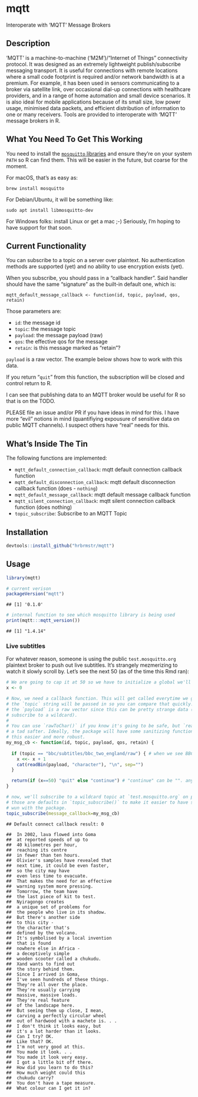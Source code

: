 
# mqtt

Interoperate with ‘MQTT’ Message Brokers

## Description

‘MQTT’ is a machine-to-machine (‘M2M’)/“Internet of Things” connectivity
protocol. It was designed as an extremely lightweight publish/subscribe
messaging transport. It is useful for connections with remote locations
where a small code footprint is required and/or network bandwidth is at
a premium. For example, it has been used in sensors communicating to a
broker via satellite link, over occasional dial-up connections with
healthcare providers, and in a range of home automation and small device
scenarios. It is also ideal for mobile applications because of its small
size, low power usage, minimised data packets, and efficient
distribution of information to one or many receivers. Tools are provided
to interoperate with ‘MQTT’ message brokers in R.

## What You Need To Get This Working

You need to install the [`mosquitto`
libraries](https://mosquitto.org/download/) and ensure they’re on your
system `PATH` so R can find them. This will be easier in the future, but
coarse for the moment.

For macOS, that’s as easy as:

    brew install mosquitto

For Debian/Ubuntu, it will be something like:

    sudo apt install libmosquitto-dev

For Windows folks: install Linux or get a mac ;-) Seriously, I’m hoping
to have support for that soon.

## Current Functionality

You can subscribe to a topic on a server over plaintext. No
authentication methods are supported (yet) and no ability to use
encryption exists (yet).

When you subscribe, you should pass in a “callback handler”. Said
handler should have the same “signature” as the built-in default one,
which
    is:

    mqtt_default_message_callback <- function(id, topic, payload, qos, retain)

Those parameters are:

  - `id`: the message id
  - `topic`: the message topic
  - `payload`: the message payload (raw)
  - `qos`: the effective qos for the message
  - `retain`: is this message marked as “retain”?

`payload` is a raw vector. The example below shows how to work with this
data.

If you return “`quit`” from this function, the subscription will be
closed and control return to R.

I can see that publishing data to an MQTT broker would be useful for R
so that is on the TODO.

PLEASE file an issue and/or PR if you have ideas in mind for this. I
have more “evil” notions in mind (quantifiying expousure of sensitive
data on public MQTT channels). I suspect others have “real” needs for
this.

## What’s Inside The Tin

The following functions are implemented:

  - `mqtt_default_connection_callback`: mqtt default connection callback
    function
  - `mqtt_default_disconnection_callback`: mqtt default disconnection
    callback function (does - `nothing`)
  - `mqtt_default_message_callback`: mqtt default message callback
    function
  - `mqtt_silent_connection_callback`: mqtt silent connection callback
    function (does nothing)
  - `topic_subscribe`: Subscribe to an MQTT Topic

## Installation

``` r
devtools::install_github("hrbrmstr/mqtt")
```

## Usage

``` r
library(mqtt)

# current verison
packageVersion("mqtt")
```

    ## [1] '0.1.0'

``` r
# internal function to see which mosquitto library is being used
print(mqtt:::mqtt_version())
```

    ## [1] "1.4.14"

### Live subtitles

For whatever reason, someone is using the public `test.mosquitto.org`
plaintext broker to push out live subtitles. It’s strangely mezmerizing
to watch it slowly scroll by. Let’s see the next 50 (as of the time this
Rmd
ran):

``` r
# We are going to cap it at 50 so we have to initialize a global we'll update
x <- 0

# Now, we need a callback function. This will get called everytime we get a message.
# the `topic` string will be passed in so you can compare that quickly.
# the `payload` is a raw vector since this can be pretty strange data (esp if you 
# subscribe to a wildcard).
# 
# You can use `rawToChar()` if you know it's going to be safe, but `readBin()` is
# a tad safter. Ideally, the package will have some sanitizing functions to make
# this easier and more robust.
my_msg_cb <- function(id, topic, payload, qos, retain) {
  
  if (topic == "bbc/subtitles/bbc_two_england/raw") { # when we see BBC 2 msgs, we'll cat them
    x <<- x + 1
    cat(readBin(payload, "character"), "\n", sep="")
  }

  return(if (x==50) "quit" else "continue") # "continue" can be "". anything but "quit"
}

# now, we'll subscribe to a wildcard topic at `test.mosquitto.org` on port 1883. 
# those are defaults in `topic_subscribe()` to make it easier to have some quick
# wun with the package.
topic_subscribe(message_callback=my_msg_cb)
```

    ## Default connect callback result: 0

    ##  In 2002, lava flowed into Goma
    ##  at reported speeds of up to
    ##  40 kilometres per hour,
    ##  reaching its centre
    ##  in fewer than ten hours.
    ##  Olivier's samples have revealed that
    ##  next time, it could be even faster,
    ##  so the city may have
    ##  even less time to evacuate.
    ##  That makes the need for an effective
    ##  warning system more pressing.
    ##  Tomorrow, the team have
    ##  the last piece of kit to test.
    ##  Nyiragongo creates
    ##  a unique set of problems for
    ##  the people who live in its shadow.
    ##  But there's another side
    ##  to this city -
    ##  the character that's
    ##  defined by the volcano.
    ##  It's symbolised by a local invention
    ##  that is found
    ##  nowhere else in Africa -
    ##  a deceptively simple
    ##  wooden scooter called a chukudu.
    ##  Xand wants to find out
    ##  the story behind them.
    ##  Since I arrived in Goma,
    ##  I've seen hundreds of these things.
    ##  They're all over the place.
    ##  They're usually carrying
    ##  massive, massive loads.
    ##  They're real feature
    ##  of the landscape here.
    ##  But seeing them up close, I mean,
    ##  carving a perfectly circular wheel
    ##  out of hardwood with a machete is. . .
    ##  I don't think it looks easy, but
    ##  it's a lot harder than it looks.
    ##  Can I try? OK.
    ##  Like that? OK.
    ##  I'm not very good at this.
    ##  You made it look. . .
    ##  You made it look very easy.
    ##  I got a little bit off there.
    ##  How did you learn to do this?
    ##  How much weight could this
    ##  chukudu carry?
    ##  You don't have a tape measure.
    ##  What colour can I get it in?
